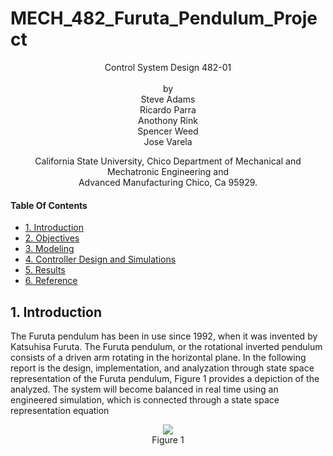 
# MECH_482_Furuta_Pendulum_Project
<p align="center">
    Control System Design 482-01<br/>
    <br/>
    by<br/>
    Steve Adams<br/>
    Ricardo Parra<br/>
    Anothony Rink<br/>
    Spencer Weed<br/>
    Jose Varela
</p>
<p align="center">    
    
    
</p>
<p align="center">   
    California State University, Chico Department of Mechanical and Mechatronic Engineering and<br/>
    Advanced Manufacturing Chico, Ca 95929.
</p>

#### Table Of Contents
- [1. Introduction](#1-introduction)
- [2. Objectives](#2-objectives)
- [3. Modeling](#3-modeling)
- [4. Controller Design and Simulations](#5-controller-design-and-simulations)
- [5. Results](#6-results)
- [6. Reference](#7-references)

## 1. Introduction
The Furuta pendulum has been in use since 1992, when it was invented by Katsuhisa Furuta. The Furuta pendulum, or the rotational inverted pendulum consists of a driven arm rotating in the horizontal plane. In the following report is the design, implementation, and analyzation through state space representation of the Furuta pendulum, Figure 1 provides a depiction of the analyzed. The system will become balanced in real time using an engineered simulation, which is connected through a state space representation equation
<p align="center">  
    <img src="[hqdefault](https://user-images.githubusercontent.com/105890564/169416036-de903264-8f96-4f65-bc26-5ffde1dc7a73.jpg)
">
    <br/>
    Figure 1
